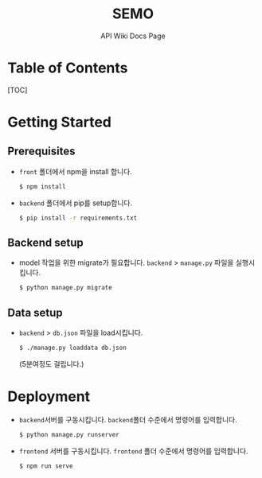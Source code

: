 <h1 align="center">SEMO</h1><p align="center">
    API Wiki Docs Page
</p>



<h1>Table of Contents</h1>

[TOC]

# Getting Started

## Prerequisites

- `front` 폴더에서 npm을 install 합니다.

  ```bash
  $ npm install
  ```

- `backend` 폴더에서 pip를 setup합니다.

  ```bash
  $ pip install -r requirements.txt
  ```



## Backend setup

- model 작업을 위한 migrate가 필요합니다.
  `backend` > `manage.py` 파일을 실행시킵니다.

  ```bash
  $ python manage.py migrate
  ```



## Data setup

- `backend` > `db.json` 파일을 load시킵니다.

    ```bash
    $ ./manage.py loaddata db.json
    ```
    
    (5분여정도 걸립니다.)



# Deployment

- `backend`서버를 구동시킵니다. `backend`폴더 수준에서 명령어를 입력합니다.

  ```bash
  $ python manage.py runserver
  ```

- `frontend` 서버를 구동시킵니다. `frontend` 폴더 수준에서 명령어를 입력합니다.

  ```bash
  $ npm run serve
  ```

  
